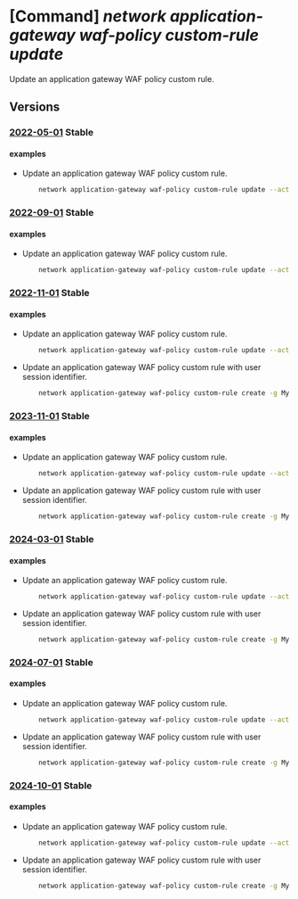 # [Command] _network application-gateway waf-policy custom-rule update_

Update an application gateway WAF policy custom rule.

## Versions

### [2022-05-01](/Resources/mgmt-plane/L3N1YnNjcmlwdGlvbnMve30vcmVzb3VyY2Vncm91cHMve30vcHJvdmlkZXJzL21pY3Jvc29mdC5uZXR3b3JrL2FwcGxpY2F0aW9uZ2F0ZXdheXdlYmFwcGxpY2F0aW9uZmlyZXdhbGxwb2xpY2llcy97fQ==/2022-05-01.xml) **Stable**

<!-- mgmt-plane /subscriptions/{}/resourcegroups/{}/providers/microsoft.network/applicationgatewaywebapplicationfirewallpolicies/{} 2022-05-01 properties.customRules[] -->

#### examples

- Update an application gateway WAF policy custom rule.
    ```bash
        network application-gateway waf-policy custom-rule update --action Allow --name MyWAFPolicyRule --policy-name MyPolicy --priority 500 --resource-group MyResourceGroup --rule-type MatchRule
    ```

### [2022-09-01](/Resources/mgmt-plane/L3N1YnNjcmlwdGlvbnMve30vcmVzb3VyY2Vncm91cHMve30vcHJvdmlkZXJzL21pY3Jvc29mdC5uZXR3b3JrL2FwcGxpY2F0aW9uZ2F0ZXdheXdlYmFwcGxpY2F0aW9uZmlyZXdhbGxwb2xpY2llcy97fQ==/2022-09-01.xml) **Stable**

<!-- mgmt-plane /subscriptions/{}/resourcegroups/{}/providers/microsoft.network/applicationgatewaywebapplicationfirewallpolicies/{} 2022-09-01 properties.customRules[] -->

#### examples

- Update an application gateway WAF policy custom rule.
    ```bash
        network application-gateway waf-policy custom-rule update --action Allow --name MyWAFPolicyRule --policy-name MyPolicy --priority 500 --resource-group MyResourceGroup --rule-type MatchRule
    ```

### [2022-11-01](/Resources/mgmt-plane/L3N1YnNjcmlwdGlvbnMve30vcmVzb3VyY2Vncm91cHMve30vcHJvdmlkZXJzL21pY3Jvc29mdC5uZXR3b3JrL2FwcGxpY2F0aW9uZ2F0ZXdheXdlYmFwcGxpY2F0aW9uZmlyZXdhbGxwb2xpY2llcy97fQ==/2022-11-01.xml) **Stable**

<!-- mgmt-plane /subscriptions/{}/resourcegroups/{}/providers/microsoft.network/applicationgatewaywebapplicationfirewallpolicies/{} 2022-11-01 properties.customRules[] -->

#### examples

- Update an application gateway WAF policy custom rule.
    ```bash
        network application-gateway waf-policy custom-rule update --action Allow --name MyWAFPolicyRule --policy-name MyPolicy --priority 500 --resource-group MyResourceGroup --rule-type MatchRule
    ```

- Update an application gateway WAF policy custom rule with user session identifier.
    ```bash
        network application-gateway waf-policy custom-rule create -g MyResourceGroup --policy-name MyPolicy -n MyRule --rate-limit-duration OneMin --rate-limit-threshold 10 --group-by-user-session "[{group-by-variables:[{variable-name:ClientAddr}]}]"
    ```

### [2023-11-01](/Resources/mgmt-plane/L3N1YnNjcmlwdGlvbnMve30vcmVzb3VyY2Vncm91cHMve30vcHJvdmlkZXJzL21pY3Jvc29mdC5uZXR3b3JrL2FwcGxpY2F0aW9uZ2F0ZXdheXdlYmFwcGxpY2F0aW9uZmlyZXdhbGxwb2xpY2llcy97fQ==/2023-11-01.xml) **Stable**

<!-- mgmt-plane /subscriptions/{}/resourcegroups/{}/providers/microsoft.network/applicationgatewaywebapplicationfirewallpolicies/{} 2023-11-01 properties.customRules[] -->

#### examples

- Update an application gateway WAF policy custom rule.
    ```bash
        network application-gateway waf-policy custom-rule update --action Allow --name MyWAFPolicyRule --policy-name MyPolicy --priority 500 --resource-group MyResourceGroup --rule-type MatchRule
    ```

- Update an application gateway WAF policy custom rule with user session identifier.
    ```bash
        network application-gateway waf-policy custom-rule create -g MyResourceGroup --policy-name MyPolicy -n MyRule --rate-limit-duration OneMin --rate-limit-threshold 10 --group-by-user-session "[{group-by-variables:[{variable-name:ClientAddr}]}]"
    ```

### [2024-03-01](/Resources/mgmt-plane/L3N1YnNjcmlwdGlvbnMve30vcmVzb3VyY2Vncm91cHMve30vcHJvdmlkZXJzL21pY3Jvc29mdC5uZXR3b3JrL2FwcGxpY2F0aW9uZ2F0ZXdheXdlYmFwcGxpY2F0aW9uZmlyZXdhbGxwb2xpY2llcy97fQ==/2024-03-01.xml) **Stable**

<!-- mgmt-plane /subscriptions/{}/resourcegroups/{}/providers/microsoft.network/applicationgatewaywebapplicationfirewallpolicies/{} 2024-03-01 properties.customRules[] -->

#### examples

- Update an application gateway WAF policy custom rule.
    ```bash
        network application-gateway waf-policy custom-rule update --action Allow --name MyWAFPolicyRule --policy-name MyPolicy --priority 500 --resource-group MyResourceGroup --rule-type MatchRule
    ```

- Update an application gateway WAF policy custom rule with user session identifier.
    ```bash
        network application-gateway waf-policy custom-rule create -g MyResourceGroup --policy-name MyPolicy -n MyRule --rate-limit-duration OneMin --rate-limit-threshold 10 --group-by-user-session "[{group-by-variables:[{variable-name:ClientAddr}]}]"
    ```

### [2024-07-01](/Resources/mgmt-plane/L3N1YnNjcmlwdGlvbnMve30vcmVzb3VyY2Vncm91cHMve30vcHJvdmlkZXJzL21pY3Jvc29mdC5uZXR3b3JrL2FwcGxpY2F0aW9uZ2F0ZXdheXdlYmFwcGxpY2F0aW9uZmlyZXdhbGxwb2xpY2llcy97fQ==/2024-07-01.xml) **Stable**

<!-- mgmt-plane /subscriptions/{}/resourcegroups/{}/providers/microsoft.network/applicationgatewaywebapplicationfirewallpolicies/{} 2024-07-01 properties.customRules[] -->

#### examples

- Update an application gateway WAF policy custom rule.
    ```bash
        network application-gateway waf-policy custom-rule update --action Allow --name MyWAFPolicyRule --policy-name MyPolicy --priority 500 --resource-group MyResourceGroup --rule-type MatchRule
    ```

- Update an application gateway WAF policy custom rule with user session identifier.
    ```bash
        network application-gateway waf-policy custom-rule create -g MyResourceGroup --policy-name MyPolicy -n MyRule --rate-limit-duration OneMin --rate-limit-threshold 10 --group-by-user-session "[{group-by-variables:[{variable-name:ClientAddr}]}]"
    ```

### [2024-10-01](/Resources/mgmt-plane/L3N1YnNjcmlwdGlvbnMve30vcmVzb3VyY2Vncm91cHMve30vcHJvdmlkZXJzL21pY3Jvc29mdC5uZXR3b3JrL2FwcGxpY2F0aW9uZ2F0ZXdheXdlYmFwcGxpY2F0aW9uZmlyZXdhbGxwb2xpY2llcy97fQ==/2024-10-01.xml) **Stable**

<!-- mgmt-plane /subscriptions/{}/resourcegroups/{}/providers/microsoft.network/applicationgatewaywebapplicationfirewallpolicies/{} 2024-10-01 properties.customRules[] -->

#### examples

- Update an application gateway WAF policy custom rule.
    ```bash
        network application-gateway waf-policy custom-rule update --action Allow --name MyWAFPolicyRule --policy-name MyPolicy --priority 500 --resource-group MyResourceGroup --rule-type MatchRule
    ```

- Update an application gateway WAF policy custom rule with user session identifier.
    ```bash
        network application-gateway waf-policy custom-rule create -g MyResourceGroup --policy-name MyPolicy -n MyRule --rate-limit-duration OneMin --rate-limit-threshold 10 --group-by-user-session "[{group-by-variables:[{variable-name:ClientAddr}]}]"
    ```
